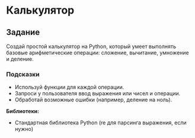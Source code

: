 # Калькулятор

## Задание

Создай простой калькулятор на Python, который умеет выполнять базовые арифметические операции: сложение, вычитание, умножение и деление.

### Подсказки

- Используй функции для каждой операции.
- Запроси у пользователя ввод выражения или чисел и операции.
- Обработай возможные ошибки (например, деление на ноль).

**Библиотеки:**

- Стандартная библиотека Python (re для парсинга выражения, если нужно)
